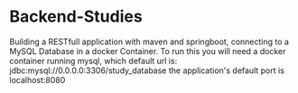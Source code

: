 # Backend-Studies
Building a RESTfull application with maven and springboot, connecting to a MySQL Database in a docker Container.
To run this you will need a docker container running mysql, which default url is: jdbc:mysql://0.0.0.0:3306/study_database
the application's default port is localhost:8080
